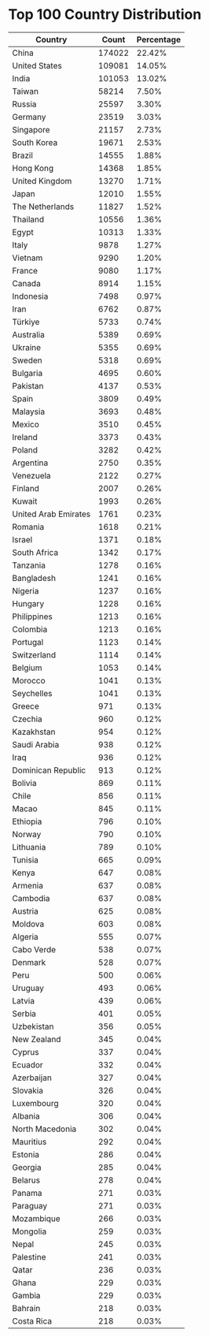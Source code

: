 # Top 100 Country Distribution
| Country | Count | Percentage |
|----|----|----|
| China | 174022 | 22.42% |
| United States | 109081 | 14.05% |
| India | 101053 | 13.02% |
| Taiwan | 58214 | 7.50% |
| Russia | 25597 | 3.30% |
| Germany | 23519 | 3.03% |
| Singapore | 21157 | 2.73% |
| South Korea | 19671 | 2.53% |
| Brazil | 14555 | 1.88% |
| Hong Kong | 14368 | 1.85% |
| United Kingdom | 13270 | 1.71% |
| Japan | 12010 | 1.55% |
| The Netherlands | 11827 | 1.52% |
| Thailand | 10556 | 1.36% |
| Egypt | 10313 | 1.33% |
| Italy | 9878 | 1.27% |
| Vietnam | 9290 | 1.20% |
| France | 9080 | 1.17% |
| Canada | 8914 | 1.15% |
| Indonesia | 7498 | 0.97% |
| Iran | 6762 | 0.87% |
| Türkiye | 5733 | 0.74% |
| Australia | 5389 | 0.69% |
| Ukraine | 5355 | 0.69% |
| Sweden | 5318 | 0.69% |
| Bulgaria | 4695 | 0.60% |
| Pakistan | 4137 | 0.53% |
| Spain | 3809 | 0.49% |
| Malaysia | 3693 | 0.48% |
| Mexico | 3510 | 0.45% |
| Ireland | 3373 | 0.43% |
| Poland | 3282 | 0.42% |
| Argentina | 2750 | 0.35% |
| Venezuela | 2122 | 0.27% |
| Finland | 2007 | 0.26% |
| Kuwait | 1993 | 0.26% |
| United Arab Emirates | 1761 | 0.23% |
| Romania | 1618 | 0.21% |
| Israel | 1371 | 0.18% |
| South Africa | 1342 | 0.17% |
| Tanzania | 1278 | 0.16% |
| Bangladesh | 1241 | 0.16% |
| Nigeria | 1237 | 0.16% |
| Hungary | 1228 | 0.16% |
| Philippines | 1213 | 0.16% |
| Colombia | 1213 | 0.16% |
| Portugal | 1123 | 0.14% |
| Switzerland | 1114 | 0.14% |
| Belgium | 1053 | 0.14% |
| Morocco | 1041 | 0.13% |
| Seychelles | 1041 | 0.13% |
| Greece | 971 | 0.13% |
| Czechia | 960 | 0.12% |
| Kazakhstan | 954 | 0.12% |
| Saudi Arabia | 938 | 0.12% |
| Iraq | 936 | 0.12% |
| Dominican Republic | 913 | 0.12% |
| Bolivia | 869 | 0.11% |
| Chile | 856 | 0.11% |
| Macao | 845 | 0.11% |
| Ethiopia | 796 | 0.10% |
| Norway | 790 | 0.10% |
| Lithuania | 789 | 0.10% |
| Tunisia | 665 | 0.09% |
| Kenya | 647 | 0.08% |
| Armenia | 637 | 0.08% |
| Cambodia | 637 | 0.08% |
| Austria | 625 | 0.08% |
| Moldova | 603 | 0.08% |
| Algeria | 555 | 0.07% |
| Cabo Verde | 538 | 0.07% |
| Denmark | 528 | 0.07% |
| Peru | 500 | 0.06% |
| Uruguay | 493 | 0.06% |
| Latvia | 439 | 0.06% |
| Serbia | 401 | 0.05% |
| Uzbekistan | 356 | 0.05% |
| New Zealand | 345 | 0.04% |
| Cyprus | 337 | 0.04% |
| Ecuador | 332 | 0.04% |
| Azerbaijan | 327 | 0.04% |
| Slovakia | 326 | 0.04% |
| Luxembourg | 320 | 0.04% |
| Albania | 306 | 0.04% |
| North Macedonia | 302 | 0.04% |
| Mauritius | 292 | 0.04% |
| Estonia | 286 | 0.04% |
| Georgia | 285 | 0.04% |
| Belarus | 278 | 0.04% |
| Panama | 271 | 0.03% |
| Paraguay | 271 | 0.03% |
| Mozambique | 266 | 0.03% |
| Mongolia | 259 | 0.03% |
| Nepal | 245 | 0.03% |
| Palestine | 241 | 0.03% |
| Qatar | 236 | 0.03% |
| Ghana | 229 | 0.03% |
| Gambia | 229 | 0.03% |
| Bahrain | 218 | 0.03% |
| Costa Rica | 218 | 0.03% |
